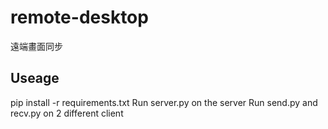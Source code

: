 # remote-desktop
遠端畫面同步
## Useage
pip install -r requirements.txt
Run server.py on the server
Run send.py and recv.py on 2 different client
